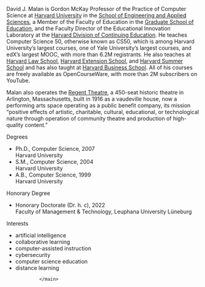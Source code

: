 <html lang="en-uk" data-bs-theme="light"><head><meta http-equiv="Content-Type" content="text/html; charset=UTF-8">
<main class="col-md-7">
                    <p>David J. Malan is Gordon McKay Professor of the Practice of Computer Science at <a href="https://www.harvard.edu/">Harvard University</a> in the <a href="https://www.seas.harvard.edu/">School of Engineering and Applied Sciences</a>, a Member of the Faculty of Education in the <a href="https://www.gse.harvard.edu/">Graduate School of Education</a>, and the Faculty Director of the Educational Innovation Laboratory at the <a href="https://dce.harvard.edu/">Harvard Division of Continuing Education</a>. He teaches Computer Science 50, otherwise known as CS50, which is among Harvard University’s largest courses, one of Yale University’s largest courses, and edX’s largest MOOC, with more than 6.2M registrants. He also teaches at <a href="https://hls.harvard.edu/">Harvard Law School</a>, <a href="https://www.extension.harvard.edu/">Harvard Extension School</a>, and <a href="https://www.summer.harvard.edu/">Harvard Summer School</a> and has also taught at <a href="https://www.hbs.edu/">Harvard Business School</a>. All of his courses are freely available as OpenCourseWare, with more than 2M subscribers on YouTube.</p>

<p>Malan also operates the <a href="https://regenttheatre.com/">Regent Theatre</a>, a 450-seat historic theatre in Arlington, Massachusetts, built in 1916 as a vaudeville house, now a performing arts space operating as a public benefit company, its mission “positive effects of artistic, charitable, cultural, educational, or technological nature through operation of community theatre and production of high-quality content.”</p>

<p class="fw-bold">Degrees</p>
<ul class="fa-ul">
<li>
<span class="fa-li fas fa-graduation-cap"></span>
<div>Ph.D., Computer Science, 2007</div>
<div class="small">Harvard University</div>
</li>
<li>
<span class="fa-li fas fa-graduation-cap"></span>
<div>S.M., Computer Science, 2004</div>
<div class="small">Harvard University</div>
</li>
<li>
<span class="fa-li fas fa-graduation-cap"></span>
<div>A.B., Computer Science, 1999</div>
<div class="small">Harvard University</div>
</li>
</ul>

<p class="fw-bold">Honorary Degree</p>
<ul class="fa-ul">
<li>
<span class="fa-li fas fa-graduation-cap"></span>
<div>Honorary Doctorate (Dr. h. c), 2022</div>
<div class="small">Faculty of Management &amp; Technology, Leuphana University Lüneburg</div>
</li>
</ul>

<p class="fw-bold">Interests</p>
<ul>
<li>artificial intelligence</li>
<li>collaborative learning</li>
<li>computer-assisted instruction</li>
<li>cybersecurity</li>
<li>computer science education</li>
<li>distance learning</li>
</ul>

                </main>
        
